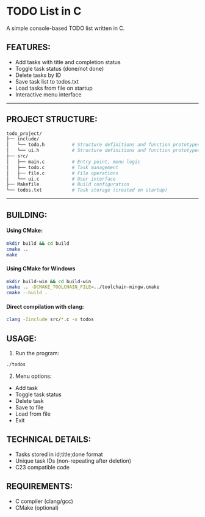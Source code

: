 # TODO List in C

A simple console-based TODO list written in C.

## FEATURES:
- Add tasks with title and completion status
- Toggle task status (done/not done)
- Delete tasks by ID
- Save task list to todos.txt
- Load tasks from file on startup
- Interactive menu interface

---

## PROJECT STRUCTURE:
```sh
todo_project/
├── include/
│   └── todo.h          # Structure definitions and function prototypes
│   └── ui.h            # Structure definitions and function prototypes
├── src/
│   ├── main.c          # Entry point, menu logic
│   ├── todo.c          # Task management
│   ├── file.c          # File operations
│   └── ui.c            # User interface
├── Makefile            # Build configuration
└── todos.txt           # Task storage (created on startup)
```
---

## BUILDING:

#### Using CMake:
```sh
mkdir build && cd build
cmake ..
make
```

#### Using CMake for Windows
```sh
mkdir build-win && cd build-win
cmake .. -DCMAKE_TOOLCHAIN_FILE=../toolchain-mingw.cmake
cmake --build .
```

#### Direct compilation with clang:
```sh
clang -Iinclude src/*.c -o todos
```

## USAGE:
1. Run the program:
```sh
./todos
```

2. Menu options:
- Add task
- Toggle task status
- Delete task
- Save to file
- Load from file
- Exit

## TECHNICAL DETAILS:
- Tasks stored in id;title;done format
- Unique task IDs (non-repeating after deletion)
- C23 compatible code

## REQUIREMENTS:
- C compiler (clang/gcc)
- CMake (optional)
